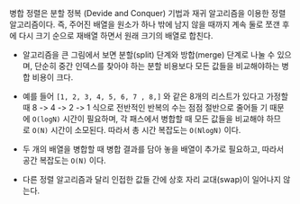 
병합 정렬은 분할 정복 (Devide and Conquer) 기법과 재귀 알고리즘을 이용한 정렬 알고리즘이다.  즉, 주어진 배열을 원소가 하나 밖에 남지 않을 때까지 계속 둘로 쪼갠 후에 다시 크기 순으로 재배열 하면서 원래 크기의 배열로 합친다.

- 알고리즘을 큰 그림에서 보면 분할(split) 단계와 방합(merge) 단계로 나눌 수 있으며, 단순히 중간 인덱스를 찾아야 하는 분할 비용보다 모든 값들을 비교해야하는 병합 비용이 크다.

- 예를 들어 `[1, 2, 3, 4, 5, 6, 7 , 8,]` 와  같은 8개의 리스트가 있다고 가정할 때 8 -> 4 -> 2 -> 1 식으로 전반적인 반복의 수는 점점 절반으로 줄어들 기 때문에 `O(logN)` 시간이 필요하며, 각 패스에서 병합할 때 모든 값들을 비교해야 하므로 `O(N)` 시간이 소모된다. 따라서 총 시간 복잡도는 `O(NlogN)` 이다.

- 두 개의 배열을 병합할 때 병합 결과를 담아 놓을 배열이 추가로 필요하고,  따라서 공간 복잡도는 `O(N)` 이다.

- 다른 정렬 알고리즘과 달리 인접한 값들 간에 상호 자리 교대(swap)이 일어나지 않는다.